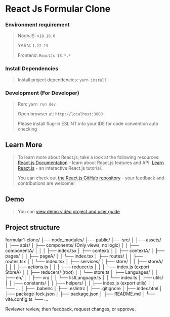 # React Js Formular Clone

### Environment requirement
>
> NodeJS: `v18.16.0`
>
> YARN: `1.22.19`
>
>Frontend: `ReactJs 18.*.*`

### Install Dependencies
> Install project dependencies: `yarn install`

### Development (For Developer)
> Run: `yarn run dev`
>
> Open browser at: `http://localhost:3000`
> 
>
> Please install flug-in ESLINT into your IDE for code convention auto checking

## Learn More
> To learn more about React.js, take a look at the following resources:
> [React.js Documentation](https://legacy.reactjs.org/) - learn about React.js features and API.
> [Learn React.js](https://legacy.reactjs.org/docs/getting-started.html) - an interactive React.js tutorial.
> 
> You can check out [the React.js GitHub repository](https://github.com/linhuachung/fomular1-clone) - your feedback and contributions are welcome!

## Demo
> You can [view demo video project and user guide](https://youtu.be/VZSPGT7SH_Q)


## Project structure
formular1-clone/
├── node_modules/
├── public/
├── src/
│   ├── assets/
│   ├── apis/
│   ├── components/ (Only views, no logic)
│   │   ├── componentA/
│   │   │   ├── index.tsx
│   ├── context/
│   │   ├── contextA/
│   ├── pages/
│   │   ├── pageA/
│   │   └── index.tsx
│   ├── routes/
│   │   ├── routes.tsx
│   │   └── index.tsx
│   ├── services/
│   ├── store/
│   │   ├── storeA/
│   │   │   ├── actions.ts
│   │   │   ├── reducer.ts
│   │   │   └── index.js (export StoreA)
│   │   ├── reducers/ (root)
│   │   └── store.ts
│   ├── Languages/
│   │   ├── en/
│   │   ├── vn/
│   │   └── listLanguage.ts
│   │   └── index.ts
│   ├── utils/
│   │   ├── constants/
│   │   ├── helpers/
│   │   ├── index.js (export utils)
│   │   └── ...
│   ├── .babelrc
│   ├── .eslintrc
│   ├── .gitignore
│   ├── index.html
│   ├── package-lock.json
│   ├── package.json
│   ├── README.md
│   └── vite.config.ts
└── ...


Reviewer review, then feedback, request changes, or approve. 

